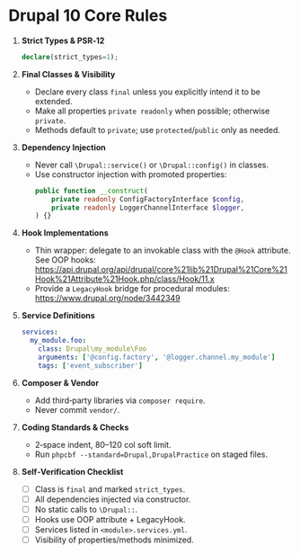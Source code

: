 # Drupal 10 Core Rules

1. **Strict Types & PSR‑12**

   ```php
   declare(strict_types=1);
   ```

2. **Final Classes & Visibility**
   - Declare every class `final` unless you explicitly intend it to be extended.
   - Make all properties `private readonly` when possible; otherwise `private`.
   - Methods default to `private`; use `protected`/`public` only as needed.

3. **Dependency Injection**
   - Never call `\Drupal::service()` or `\Drupal::config()` in classes.
   - Use constructor injection with promoted properties:
     ```php
     public function __construct(
         private readonly ConfigFactoryInterface $config,
         private readonly LoggerChannelInterface $logger,
     ) {}
     ```

4. **Hook Implementations**
   - Thin wrapper: delegate to an invokable class with the `@Hook` attribute.
     See OOP hooks: https://api.drupal.org/api/drupal/core%21lib%21Drupal%21Core%21Hook%21Attribute%21Hook.php/class/Hook/11.x
   - Provide a `LegacyHook` bridge for procedural modules:
     https://www.drupal.org/node/3442349

5. **Service Definitions**

   ```yaml
   services:
     my_module.foo:
       class: Drupal\my_module\Foo
       arguments: ['@config.factory', '@logger.channel.my_module']
       tags: ['event_subscriber']
   ```

6. **Composer & Vendor**
   - Add third‑party libraries via `composer require`.
   - Never commit `vendor/`.

7. **Coding Standards & Checks**
   - 2‑space indent, 80–120 col soft limit.
   - Run `phpcbf --standard=Drupal,DrupalPractice` on staged files.

8. **Self‑Verification Checklist**
   - [ ] Class is `final` and marked `strict_types`.
   - [ ] All dependencies injected via constructor.
   - [ ] No static calls to `\Drupal::`.
   - [ ] Hooks use OOP attribute + LegacyHook.
   - [ ] Services listed in `<module>.services.yml`.
   - [ ] Visibility of properties/methods minimized.
